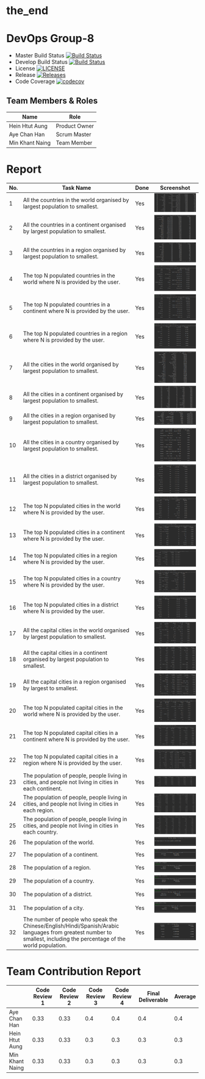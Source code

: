 # the_end
# DevOps Group-8
- Master Build Status [![Build Status](https://travis-ci.org/gp-8/DevOps.svg?branch=master)](https://travis-ci.org/gp-8/DevOps)
- Develop Build Status [![Build Status](https://travis-ci.org/gp-8/DevOps.svg?branch=develop)](https://travis-ci.org/gp-8/DevOps)
- License [![LICENSE](https://img.shields.io/github/license/gp-8/DevOps.svg?style=flat-square)](https://github.com/gp-8/DevOps/blob/master/LICENSE)
- Release [![Releases](https://img.shields.io/github/release/gp-8/DevOps.svg?style=flat-square)](https://github.com/gp-8/DevOps/releases)
- Code Coverage [![codecov](https://codecov.io/gh/gp-8/DevOps/branch/master/graph/badge.svg)](https://codecov.io/gh/gp-8/DevOps)
## Team Members & Roles
| Name | Role |
| --- | --- |
| Hein Htut Aung | Product Owner |
| Aye Chan Han | Scrum Master |
| Min Khant Naing | Team Member |


# Report 
| No. | Task Name | Done | Screenshot |
| --- | --- | --- | --- |
| 1 | All the countries in the world organised by largest population to smallest. | Yes | ![](screenshot/1.png) |
| 2 | All the countries in a continent organised by largest population to smallest. | Yes | ![](screenshot/2.png) |
| 3 | All the countries in a region organised by largest population to smallest. | Yes | ![](screenshot/3.png) |
| 4 | The top N populated countries in the world where N is provided by the user. | Yes | ![](screenshot/4.png) |
| 5 | The top N populated countries in a continent where N is provided by the user. | Yes | ![](screenshot/5.png) |
| 6 | The top N populated countries in a region where N is provided by the user. | Yes | ![](screenshot/6.png) |
| 7 | All the cities in the world organised by largest population to smallest. | Yes | ![](screenshot/7.png) |
| 8 | All the cities in a continent organised by largest population to smallest. | Yes | ![](screenshot/8.png) |
| 9 | All the cities in a region organised by largest population to smallest. | Yes | ![](screenshot/9.png) |
| 10 | All the cities in a country organised by largest population to smallest. | Yes | ![](screenshot/10.png) |
| 11 | All the cities in a district organised by largest population to smallest. | Yes | ![](screenshot/11.png) |
| 12 | The top N populated cities in the world where N is provided by the user. | Yes | ![](screenshot/12.png) |
| 13 | The top N populated cities in a continent where N is provided by the user. | Yes | ![](screenshot/13.png) |
| 14 | The top N populated cities in a region where N is provided by the user. | Yes | ![](screenshot/14.png) |
| 15 | The top N populated cities in a country where N is provided by the user. | Yes | ![](screenshot/15.png) |
| 16 | The top N populated cities in a district where N is provided by the user. | Yes | ![](screenshot/16.png) |
| 17 | All the capital cities in the world organised by largest population to smallest. | Yes | ![](screenshot/17.png) |
| 18 | All the capital cities in a continent organised by largest population to smallest. | Yes | ![](screenshot/18.png) |
| 19 | All the capital cities in a region organised by largest to smallest. | Yes | ![](screenshot/19.png) |
| 20 | The top N populated capital cities in the world where N is provided by the user. | Yes | ![](screenshot/20.png) |
| 21 | The top N populated capital cities in a continent where N is provided by the user. | Yes | ![](screenshot/21.png) |
| 22 | The top N populated capital cities in a region where N is provided by the user. | Yes | ![](screenshot/22.png) |
| 23 | The population of people, people living in cities, and people not living in cities in each continent. | Yes | ![](screenshot/23.png) |
| 24 | The population of people, people living in cities, and people not living in cities in each region. | Yes | ![](screenshot/24.png) |
| 25 | The population of people, people living in cities, and people not living in cities in each country. | Yes | ![](screenshot/25.png) |
| 26 | The population of the world. | Yes | ![](screenshot/26.png) |
| 27 | The population of a continent. | Yes | ![](screenshot/27.png) |
| 28 | The population of a region. | Yes | ![](screenshot/28.png) |
| 29 | The population of a country. | Yes | ![](screenshot/29.png) |
| 30 | The population of a district. | Yes | ![](screenshot/30.png) |
| 31 | The population of a city. | Yes | ![](screenshot/31.png) |
| 32 | The number of people who speak the Chinese/English/Hindi/Spanish/Arabic languages from greatest number to smallest, including the percentage of the world population. | Yes | ![](screenshot/32.png) |


# Team Contribution Report 
|      | Code Review 1 | Code Review 2 | Code Review 3 | Code Review 4 | Final Deliverable | Average |
|------|---------------|---------------|---------------|---------------|-------------------|-------|
| Aye Chan Han | 0.33 | 0.33 | 0.4 | 0.4 | 0.4| 0.4 |
| Hein Htut Aung | 0.33 | 0.33 | 0.3 | 0.3 | 0.3 | 0.3 |
| Min Khant Naing | 0.33 | 0.33 | 0.3 | 0.3 | 0.3 | 0.3 |
